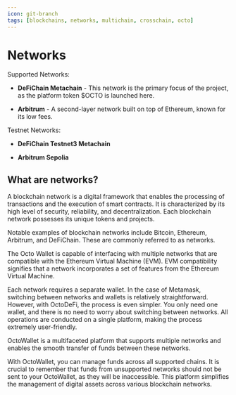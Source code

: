 ```yaml
---
icon: git-branch
tags: [blockchains, networks, multichain, crosschain, octo]
---
```

# Networks

Supported Networks:
- **DeFiChain Metachain** - This network is the primary focus of the project, as the platform token $OCTO is launched here.

- **Arbitrum** - A second-layer network built on top of Ethereum, known for its low fees.

Testnet Networks:
- **DeFiChain Testnet3 Metachain**

- **Arbitrum Sepolia**

## What are networks?

A blockchain network is a digital framework that enables the processing of transactions and the execution of smart contracts. It is characterized by its high level of security, reliability, and decentralization. Each blockchain network possesses its unique tokens and projects.

Notable examples of blockchain networks include Bitcoin, Ethereum, Arbitrum, and DeFiChain. These are commonly referred to as networks.

The Octo Wallet is capable of interfacing with multiple networks that are compatible with the Ethereum Virtual Machine (EVM). EVM compatibility signifies that a network incorporates a set of features from the Ethereum Virtual Machine.

Each network requires a separate wallet. In the case of Metamask, switching between networks and wallets is relatively straightforward. However, with OctoDeFi, the process is even simpler. You only need one wallet, and there is no need to worry about switching between networks. All operations are conducted on a single platform, making the process extremely user-friendly.

OctoWallet is a multifaceted platform that supports multiple networks and enables the smooth transfer of funds between these networks.

With OctoWallet, you can manage funds across all supported chains. It is crucial to remember that funds from unsupported networks should not be sent to your OctoWallet, as they will be inaccessible. This platform simplifies the management of digital assets across various blockchain networks.


